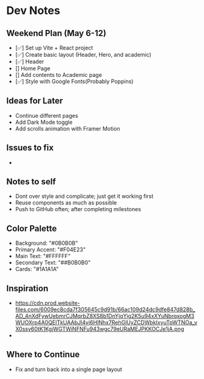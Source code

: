 # Dev Notes

## Weekend Plan (May 6-12)

- [✅] Set up Vite + React project
- [✅] Create basic layout (Header, Hero, and academic)
- [✅] Header
- [] Home Page
- [] Add contents to Academic page
- [✅] Style with Google Fonts(Probably Poppins)

## Ideas for Later

- Continue different pages
- Add Dark Mode toggle
- Add scrolls animation with Framer Motion

## Issues to fix

-

## Notes to self

- Dont over style and complicate; just get it working first
- Reuse components as much as possible
- Push to GitHub often; after completing milestones

## Color Palette

- Background: "#0B0B0B"
- Primary Accent: "#F04E23"
- Main Text: "#FFFFFF"
- Secondary Text: "##B0B0B0"
- Cards: "#1A1A1A"

## Inspiration

- https://cdn.prod.website-files.com/6009ec8cda7f305645c9d91b/66ac109d24dc9dfe847d828b_AD_4nXdFywUebmrCJMqrbZ8XS8b1DnYjqYig2K5u94xXYuNbrqxogM3WUOXrp4A0QElTkUAAbJl4vj6HINhx7RehGlUyZCDWbkIxyuTpWTNOa_vX0ssy60tK1KgjWGTWiNFNFu943wgc79eURaMEJPKKOCJe1jA.png
-

## Where to Continue

- Fix and turn back into a single page layout
